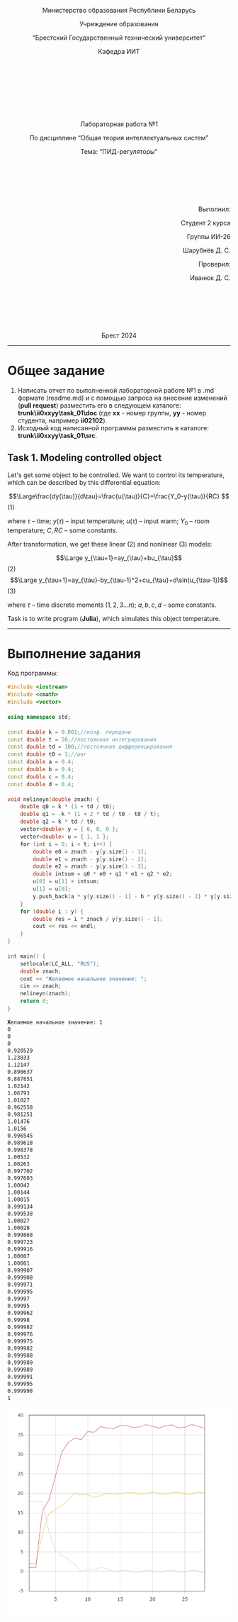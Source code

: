 <p align="center"> Министерство образования Республики Беларусь</p>
<p align="center">Учреждение образования</p>
<p align="center">“Брестский Государственный технический университет”</p>
<p align="center">Кафедра ИИТ</p>
<br><br><br><br><br><br><br>
<p align="center">Лабораторная работа №1</p>
<p align="center">По дисциплине “Общая теория интеллектуальных систем”</p>
<p align="center">Тема: “ПИД-регуляторы”</p>
<br><br><br><br><br>
<p align="right">Выполнил:</p>
<p align="right">Студент 2 курса</p>
<p align="right">Группы ИИ-26</p>
<p align="right">Шарубнёв Д. С.</p>
<p align="right">Проверил:</p>
<p align="right">Иванюк Д. С.</p>
<br><br><br><br><br>
<p align="center">Брест 2024</p>

<hr>

# Общее задание #
1. Написать отчет по выполненной лабораторной работе №1 в .md формате (readme.md) и с помощью запроса на внесение изменений (**pull request**) разместить его в следующем каталоге: **trunk\ii0xxyy\task_01\doc** (где **xx** - номер группы, **yy** - номер студента, например **ii02102**).
2. Исходный код написанной программы разместить в каталоге: **trunk\ii0xxyy\task_01\src**.
## Task 1. Modeling controlled object ##
Let's get some object to be controlled. We want to control its temperature, which can be described by this differential equation:

$$\Large\frac{dy(\tau)}{d\tau}=\frac{u(\tau)}{C}+\frac{Y_0-y(\tau)}{RC} $$ (1)

where $\tau$ – time; $y(\tau)$ – input temperature; $u(\tau)$ – input warm; $Y_0$ – room temperature; $C,RC$ – some constants.

After transformation, we get these linear (2) and nonlinear (3) models:

$$\Large y_{\tau+1}=ay_{\tau}+bu_{\tau}$$ (2)
$$\Large y_{\tau+1}=ay_{\tau}-by_{\tau-1}^2+cu_{\tau}+d\sin(u_{\tau-1})$$ (3)

where $\tau$ – time discrete moments ($1,2,3{\dots}n$); $a,b,c,d$ – some constants.

Task is to write program (**Julia**), which simulates this object temperature.

<hr>

# Выполнение задания #

Код программы:
```C++
#include <iostream>
#include <cmath>
#include <vector>

using namespace std;

const double k = 0.001;//коэф. передачи
const double t = 50;//постоянная интегрирования
const double td = 100;//постоянная дифференцирования
const double t0 = 1;//шаг
const double a = 0.4;
const double b = 0.4;
const double c = 0.4;
const double d = 0.4;

void nelineyn(double znach) {
    double q0 = k * (1 + td / t0);
    double q1 = -k * (1 + 2 * td / t0 - t0 / t);
    double q2 = k * td / t0;
    vector<double> y = { 0, 0, 0 };
    vector<double> u = { 1, 1 };
    for (int i = 0; i < t; i++) {
        double e0 = znach - y[y.size() - 1];
        double e1 = znach - y[y.size() - 2];
        double e2 = znach - y[y.size() - 3];
        double intsum = q0 * e0 + q1 * e1 + q2 * e2;
        u[0] = u[1] + intsum;
        u[1] = u[0];
        y.push_back(a * y[y.size() - 1] - b * y[y.size() - 2] * y[y.size() - 2] + c * u[0] + d * sin(u[1]));
    }
    for (double i : y) {
        double res = i * znach / y[y.size() - 1];
        cout << res << endl;
    }
}

int main() {
    setlocale(LC_ALL, "RUS");
    double znach;
    cout << "Желаемое начальное значение: ";
    cin >> znach;
    nelineyn(znach);
    return 0;
}
```     
```
Желаемое начальное значение: 1
0
0
0
0.920529
1.23033
1.12147
0.890637
0.887851
1.02142
1.06793
1.01027
0.962558
0.981251
1.01476
1.0156
0.996545
0.989618
0.998378
1.00532
1.00263
0.997702
0.997603
1.00042
1.00144
1.00015
0.999134
0.999538
1.00027
1.00028
0.999868
0.999723
0.999916
1.00007
1.00001
0.999907
0.999908
0.999971
0.999995
0.99997
0.99995
0.999962
0.99998
0.999982
0.999976
0.999975
0.999982
0.999988
0.999989
0.999989
0.999991
0.999995
0.999998
1
```
![График](./unliner.png)
